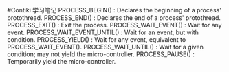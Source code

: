 #Contiki 学习笔记
PROCESS_BEGIN() : Declares the beginning of a process' protothread.
PROCESS_END() : Declares the end of a process' protothread.
PROCESS_EXIT() : Exit the process.
PROCESS_WAIT_EVENT() : Wait for any event.
PROCESS_WAIT_EVENT_UNTIL() : Wait for an event, but with condition.
PROCESS_YIELD() : Wait for any event, equivalent to PROCESS_WAIT_EVENT().
PROCESS_WAIT_UNTIL() : Wait for a given condition; may not yield the micro-controller.
PROCESS_PAUSE() : Temporarily yield the micro-controller.